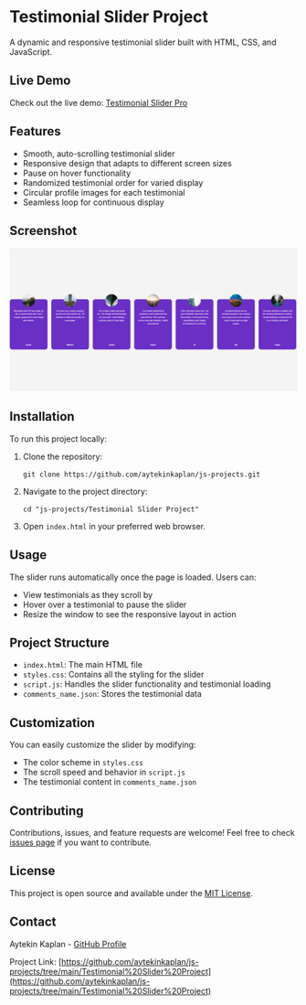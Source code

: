 # Testimonial Slider Project

A dynamic and responsive testimonial slider built with HTML, CSS, and JavaScript.

## Live Demo

Check out the live demo: [Testimonial Slider Pro](https://testimonial-slider-pro.netlify.app/)

## Features

- Smooth, auto-scrolling testimonial slider
- Responsive design that adapts to different screen sizes
- Pause on hover functionality
- Randomized testimonial order for varied display
- Circular profile images for each testimonial
- Seamless loop for continuous display

## Screenshot

![Testimonial Slider Screenshot](screenshot.png)

## Installation

To run this project locally:

1. Clone the repository:
   ```
   git clone https://github.com/aytekinkaplan/js-projects.git
   ```
2. Navigate to the project directory:
   ```
   cd "js-projects/Testimonial Slider Project"
   ```
3. Open `index.html` in your preferred web browser.

## Usage

The slider runs automatically once the page is loaded. Users can:

- View testimonials as they scroll by
- Hover over a testimonial to pause the slider
- Resize the window to see the responsive layout in action

## Project Structure

- `index.html`: The main HTML file
- `styles.css`: Contains all the styling for the slider
- `script.js`: Handles the slider functionality and testimonial loading
- `comments_name.json`: Stores the testimonial data

## Customization

You can easily customize the slider by modifying:

- The color scheme in `styles.css`
- The scroll speed and behavior in `script.js`
- The testimonial content in `comments_name.json`

## Contributing

Contributions, issues, and feature requests are welcome! Feel free to check [issues page](https://github.com/aytekinkaplan/js-projects/issues) if you want to contribute.

## License

This project is open source and available under the [MIT License](LICENSE).

## Contact

Aytekin Kaplan - [GitHub Profile](https://github.com/aytekinkaplan)

Project Link: [https://github.com/aytekinkaplan/js-projects/tree/main/Testimonial%20Slider%20Project](https://github.com/aytekinkaplan/js-projects/tree/main/Testimonial%20Slider%20Project)
